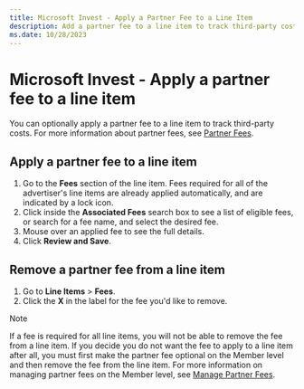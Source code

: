 ```yaml
---
title: Microsoft Invest - Apply a Partner Fee to a Line Item
description: Add a partner fee to a line item to track third-party costs. It must be optional at the Member level for it to be removed from all line items.
ms.date: 10/28/2023
---
```


# Microsoft Invest - Apply a partner fee to a line item

You can optionally apply a partner fee to a line item to track third-party costs. For more information about partner fees, see [Partner Fees](./partner-fees.md).

## Apply a partner fee to a line item

1. Go to the **Fees** section of the line item. Fees required for all of the advertiser's line items are already applied automatically, and are indicated by a lock icon.
1. Click inside the **Associated Fees** search box to see a list of eligible fees, or search for a fee name, and select the desired fee.
1. Mouse over an applied fee to see the full details.
1. Click **Review and Save**.

## Remove a partner fee from a line item

1. Go to **Line Items** > **Fees**.
1. Click the **X** in the label for the fee you'd like to remove.

> [!NOTE]
> If a fee is required for all line items, you will not be able to remove the fee from a line item. If you decide you do not want the fee to apply to a line item after all, you must first make the partner fee optional on the Member level and then remove the fee from the line item. For more information on managing partner fees on the Member level, see [Manage Partner Fees](./manage-partner-fees.md).

